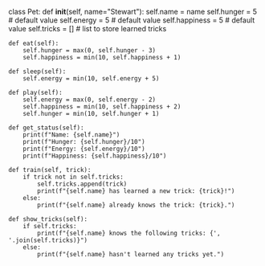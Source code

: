 class Pet:
    def __init__(self, name="Stewart"):
        self.name = name
        self.hunger = 5  # default value
        self.energy = 5  # default value
        self.happiness = 5  # default value
        self.tricks = []  # list to store learned tricks

    def eat(self):
        self.hunger = max(0, self.hunger - 3)
        self.happiness = min(10, self.happiness + 1)

    def sleep(self):
        self.energy = min(10, self.energy + 5)

    def play(self):
        self.energy = max(0, self.energy - 2)
        self.happiness = min(10, self.happiness + 2)
        self.hunger = min(10, self.hunger + 1)

    def get_status(self):
        print(f"Name: {self.name}")
        print(f"Hunger: {self.hunger}/10")
        print(f"Energy: {self.energy}/10")
        print(f"Happiness: {self.happiness}/10")

    def train(self, trick):
        if trick not in self.tricks:
            self.tricks.append(trick)
            print(f"{self.name} has learned a new trick: {trick}!")
        else:
            print(f"{self.name} already knows the trick: {trick}.")

    def show_tricks(self):
        if self.tricks:
            print(f"{self.name} knows the following tricks: {', '.join(self.tricks)}")
        else:
            print(f"{self.name} hasn't learned any tricks yet.")
